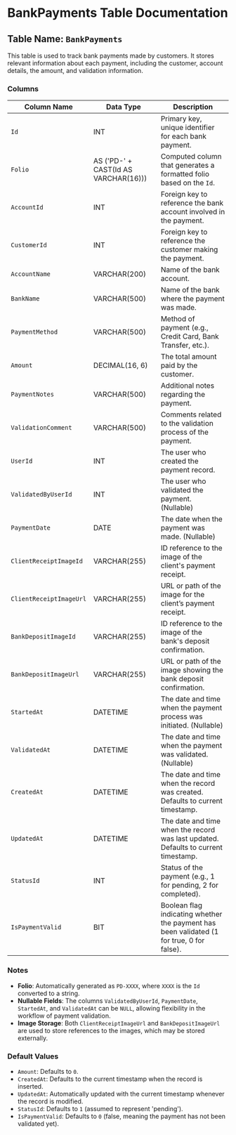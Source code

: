 # BankPayments Table Documentation

## Table Name: `BankPayments`

This table is used to track bank payments made by customers. It stores relevant information about each payment, including the customer, account details, the amount, and validation information.

### Columns

| Column Name             | Data Type                            | Description                                                                               |
| ----------------------- | ------------------------------------ | ----------------------------------------------------------------------------------------- |
| `Id`                    | INT                                  | Primary key, unique identifier for each bank payment.                                     |
| `Folio`                 | AS ('PD-' + CAST(Id AS VARCHAR(16))) | Computed column that generates a formatted folio based on the `Id`.                       |
| `AccountId`             | INT                                  | Foreign key to reference the bank account involved in the payment.                        |
| `CustomerId`            | INT                                  | Foreign key to reference the customer making the payment.                                 |
| `AccountName`           | VARCHAR(200)                         | Name of the bank account.                                                                 |
| `BankName`              | VARCHAR(500)                         | Name of the bank where the payment was made.                                              |
| `PaymentMethod`         | VARCHAR(500)                         | Method of payment (e.g., Credit Card, Bank Transfer, etc.).                               |
| `Amount`                | DECIMAL(16, 6)                       | The total amount paid by the customer.                                                    |
| `PaymentNotes`          | VARCHAR(500)                         | Additional notes regarding the payment.                                                   |
| `ValidationComment`     | VARCHAR(500)                         | Comments related to the validation process of the payment.                                |
| `UserId`                | INT                                  | The user who created the payment record.                                                  |
| `ValidatedByUserId`     | INT                                  | The user who validated the payment. (Nullable)                                            |
| `PaymentDate`           | DATE                                 | The date when the payment was made. (Nullable)                                            |
| `ClientReceiptImageId`  | VARCHAR(255)                         | ID reference to the image of the client's payment receipt.                                |
| `ClientReceiptImageUrl` | VARCHAR(255)                         | URL or path of the image for the client’s payment receipt.                                |
| `BankDepositImageId`    | VARCHAR(255)                         | ID reference to the image of the bank's deposit confirmation.                             |
| `BankDepositImageUrl`   | VARCHAR(255)                         | URL or path of the image showing the bank deposit confirmation.                           |
| `StartedAt`             | DATETIME                             | The date and time when the payment process was initiated. (Nullable)                      |
| `ValidatedAt`           | DATETIME                             | The date and time when the payment was validated. (Nullable)                              |
| `CreatedAt`             | DATETIME                             | The date and time when the record was created. Defaults to current timestamp.             |
| `UpdatedAt`             | DATETIME                             | The date and time when the record was last updated. Defaults to current timestamp.        |
| `StatusId`              | INT                                  | Status of the payment (e.g., 1 for pending, 2 for completed).                             |
| `IsPaymentValid`        | BIT                                  | Boolean flag indicating whether the payment has been validated (1 for true, 0 for false). |

### Notes

- **Folio**: Automatically generated as `PD-XXXX`, where `XXXX` is the `Id` converted to a string.
- **Nullable Fields**: The columns `ValidatedByUserId`, `PaymentDate`, `StartedAt`, and `ValidatedAt` can be `NULL`, allowing flexibility in the workflow of payment validation.
- **Image Storage**: Both `ClientReceiptImageUrl` and `BankDepositImageUrl` are used to store references to the images, which may be stored externally.

### Default Values

- `Amount`: Defaults to `0`.
- `CreatedAt`: Defaults to the current timestamp when the record is inserted.
- `UpdatedAt`: Automatically updated with the current timestamp whenever the record is modified.
- `StatusId`: Defaults to `1` (assumed to represent 'pending').
- `IsPaymentValid`: Defaults to `0` (false, meaning the payment has not been validated yet).

